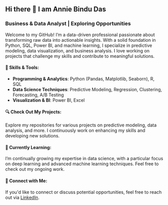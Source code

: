 ## Hi there 👋 I am Annie Bindu Das 
### Business & Data Analyst | Exploring Opportunities

Welcome to my GitHub! I’m a data-driven professional passionate about transforming raw data into actionable insights. With a solid foundation in Python, SQL, Power BI, and machine learning, I specialize in predictive modeling, data visualization, and business analysis. I love working on projects that challenge my skills and contribute to meaningful solutions.

#### 🚀 Skills & Tools:
- **Programming & Analytics**: Python (Pandas, Matplotlib, Seaborn), R, SQL
- **Data Science Techniques**: Predictive Modeling, Regression, Clustering, Forecasting, A/B Testing
- **Visualization & BI**: Power BI, Excel

#### 🔍 Check Out My Projects:
Explore my repositories for various projects on predictive modeling, data analysis, and more. I continuously work on enhancing my skills and developing new solutions.

#### 🌱 Currently Learning:
I’m continually growing my expertise in data science, with a particular focus on deep learning and advanced machine learning techniques. Feel free to check out my ongoing work.

#### 💼 Connect with Me:
If you'd like to connect or discuss potential opportunities, feel free to reach out via [LinkedIn](https://www.linkedin.com/in/annie-das/).

